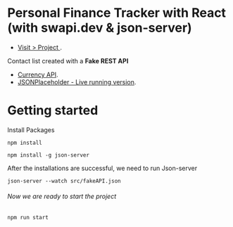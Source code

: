 # Personal Finance Tracker with React (with swapi.dev & json-server)

- [Visit > Project ](https://personal-finance-tracker.surge.sh/).

Contact list created with a **Fake REST API**

- [Currency API](https://api.vatcomply.com/rates).
- [JSONPlaceholder - Live running version](https://jsonplaceholder.typicode.com/).

# Getting started

Install Packages

```
npm install
```

```
npm install -g json-server
```

After the installations are successful, we need to run Json-server

```
json-server --watch src/fakeAPI.json
```

###### Now we are ready to start the project

```
npm run start
```
<br>







